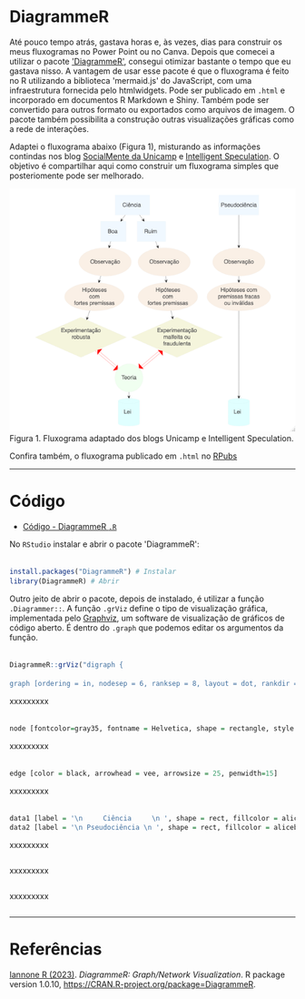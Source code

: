 # DiagrammeR

Até pouco tempo atrás, gastava horas e, às vezes, dias para construir os meus fluxogramas no Power Point ou no Canva. Depois que comecei a utilizar o pacote ['DiagrammeR'](https://rich-iannone.github.io/DiagrammeR/), consegui otimizar bastante o tempo que eu gastava nisso. A vantagem de usar esse pacote é que o fluxograma é feito no R utilizando a biblioteca 'mermaid.js' do JavaScript, com uma infraestrutura fornecida pelo htmlwidgets. Pode ser publicado em `.html` e incorporado em documentos R Markdown e Shiny. Também pode ser convertido para outros formato ou exportados como arquivos de imagem. O pacote também possibilita a construção outras visualizações gráficas como a rede de interações. 

Adaptei o fluxograma abaixo (Figura 1), misturando as informações contindas nos blog [SocialMente da Unicamp](https://www.blogs.unicamp.br/socialmente/2010/07/08/pseudociencias/) e [Intelligent Speculation](https://www.intelligentspeculation.com/blog/pseudoscience). O objetivo é compartilhar aqui como construir um fluxograma simples que posteriomente pode ser melhorado. 

<img src="https://github.com/fblpalmeira/DiagrammeR/blob/main/data/diagrammer_figure.png">
Figura 1. Fluxograma adaptado dos blogs Unicamp e Intelligent Speculation.

Confira também, o fluxograma publicado em `.html` no [RPubs](https://rpubs.com/fblpalmeira/1068497)
  
-----

# Código

- [Código - DiagrammeR `.R`](https://github.com/fblpalmeira/DiagrammeR/blob/main/data/diagrammer_pseudoscience.R)

No `RStudio` instalar e abrir o pacote 'DiagrammeR':

``` r

install.packages("DiagrammeR") # Instalar 
library(DiagrammeR) # Abrir 

```

Outro jeito de abrir o pacote, depois de instalado, é utilizar  a função `.Diagrammer::`. A função `.grViz` define o tipo de visualização gráfica, implementada pelo [Graphviz](https://www.graphviz.org/), um software de visualização de gráficos de código aberto. É dentro do `.graph` que podemos editar os argumentos da função. 

``` r

DiagrammeR::grViz("digraph {

graph [ordering = in, nodesep = 6, ranksep = 8, layout = dot, rankdir = TB]

```

xxxxxxxxx

``` r

node [fontcolor=gray35, fontname = Helvetica, shape = rectangle, style = filled, fillcolor = Linen, fontsize=500]

```

xxxxxxxxx

``` r

edge [color = black, arrowhead = vee, arrowsize = 25, penwidth=15] 

```

xxxxxxxxx

``` r

data1 [label = '\n     Ciência     \n ', shape = rect, fillcolor = aliceblue]
data2 [label = '\n Pseudociência \n ', shape = rect, fillcolor = aliceblue]

```

xxxxxxxxx

``` r

```
xxxxxxxxx

``` r

```
xxxxxxxxx

``` r

``` 
-----

# Referências

[Iannone R (2023)](https://CRAN.R-project.org/package=DiagrammeR). _DiagrammeR: Graph/Network Visualization_. R package version 1.0.10, <https://CRAN.R-project.org/package=DiagrammeR>.
